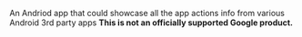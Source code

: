 An Andriod app that could showcase all the app actions info from various Android
3rd party apps
**This is not an officially supported Google product.**

















































